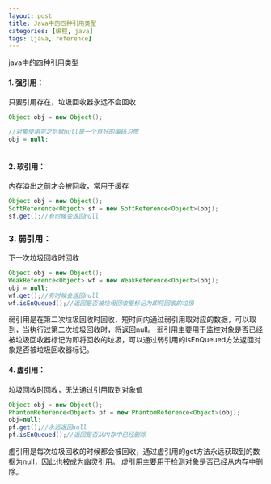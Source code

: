 ```yaml
---
layout: post
title: Java中的四种引用类型
categories: [编程, java]
tags: [java, reference]
---
```



java中的四种引用类型

#### 1. 强引用：   
只要引用存在，垃圾回收器永远不会回收
```java
Object obj = new Object();   

//对象使用完之后赋null是一个良好的编码习惯
obj = null;
  
```


#### 2. 软引用：   
内存溢出之前才会被回收，常用于缓存
```java
Object obj = new Object();   
SoftReference<Object> sf = new SoftReference<Object>(obj);   
sf.get();//有时候会返回null   
```

### 3. 弱引用：   
下一次垃圾回收时回收   
```java
Object obj = new Object();   
WeakReference<Object> wf = new WeakReference<Object>(obj);
obj = null;
wf.get();//有时候会返回null
wf.isEnQueued();//返回是否被垃圾回收器标记为即将回收的垃圾
```
弱引用是在第二次垃圾回收时回收，短时间内通过弱引用取对应的数据，可以取到，当执行过第二次垃圾回收时，将返回null。
弱引用主要用于监控对象是否已经被垃圾回收器标记为即将回收的垃圾，可以通过弱引用的isEnQueued方法返回对象是否被垃圾回收器标记。

#### 4. 虚引用：   
垃圾回收时回收，无法通过引用取到对象值
```java
Object obj = new Object();
PhantomReference<Object> pf = new PhantomReference<Object>(obj);
obj=null;
pf.get();//永远返回null
pf.isEnQueued();//返回是否从内存中已经删除
```
虚引用是每次垃圾回收的时候都会被回收，通过虚引用的get方法永远获取到的数据为null，因此也被成为幽灵引用。
虚引用主要用于检测对象是否已经从内存中删除。